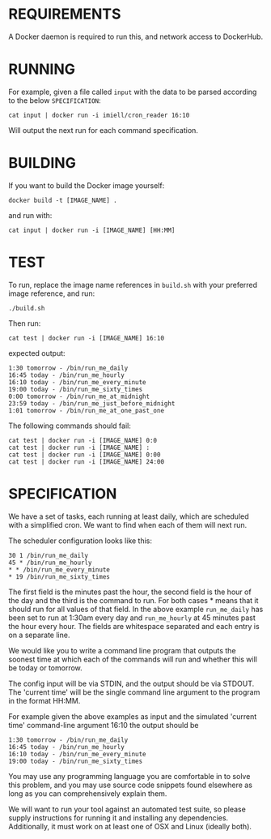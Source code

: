 REQUIREMENTS
============

A Docker daemon is required to run this, and network access to DockerHub.

RUNNING
=======

For example, given a file called `input` with the data to be parsed according to the below `SPECIFICATION`:

`cat input | docker run -i imiell/cron_reader 16:10`

Will output the next run for each command specification.

BUILDING
========

If you want to build the Docker image yourself:

`docker build -t [IMAGE_NAME] .`

and run with:

`cat input | docker run -i [IMAGE_NAME] [HH:MM]`

TEST
====

To run, replace the image name references in `build.sh` with your preferred image reference, and run:

```
./build.sh
```

Then run:

```
cat test | docker run -i [IMAGE_NAME] 16:10
```

expected output:

```
1:30 tomorrow - /bin/run_me_daily
16:45 today - /bin/run_me_hourly
16:10 today - /bin/run_me_every_minute
19:00 today - /bin/run_me_sixty_times
0:00 tomorrow - /bin/run_me_at_midnight
23:59 today - /bin/run_me_just_before_midnight
1:01 tomorrow - /bin/run_me_at_one_past_one
```

The following commands should fail:

```
cat test | docker run -i [IMAGE_NAME] 0:0
cat test | docker run -i [IMAGE_NAME] :
cat test | docker run -i [IMAGE_NAME] 0:00
cat test | docker run -i [IMAGE_NAME] 24:00
```

SPECIFICATION
=============

We have a set of tasks, each running at least daily, which are scheduled
with a simplified cron. We want to find when each of them will next run.

The scheduler configuration looks like this:

```
30 1 /bin/run_me_daily
45 * /bin/run_me_hourly
* * /bin/run_me_every_minute
* 19 /bin/run_me_sixty_times
```

The first field is the minutes past the hour, the second field is the hour
of the day and the third is the command to run. For both cases * means that
it should run for all values of that field. In the above example
`run_me_daily` has been set to run at 1:30am every day and `run_me_hourly` at
45 minutes past the hour every hour. The fields are whitespace separated
and each entry is on a separate line.

We would like you to write a command line program that outputs the soonest
time at which each of the commands will run and whether this will be today
or tomorrow.

The config input will be via STDIN, and the output should be via STDOUT.
The 'current time' will be the single command line argument to the program
in the format HH:MM.

For example given the above examples as input and the simulated 'current
time' command-line argument 16:10 the output should be

```
1:30 tomorrow - /bin/run_me_daily
16:45 today - /bin/run_me_hourly
16:10 today - /bin/run_me_every_minute
19:00 today - /bin/run_me_sixty_times
```

You may use any programming language you are comfortable in to solve this
problem, and you may use source code snippets found elsewhere as long as
you can comprehensively explain them.

We will want to run your tool against an automated test suite, so please
supply instructions for running it and installing any dependencies.
Additionally, it must work on at least one of OSX and Linux (ideally both).
